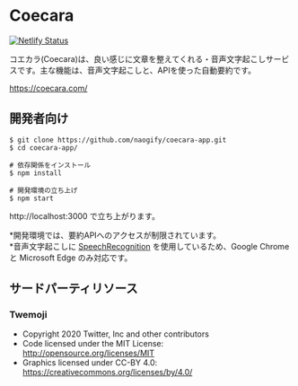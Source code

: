 # Coecara

[![Netlify Status](https://api.netlify.com/api/v1/badges/452ce801-4955-427a-873d-c16b768d7647/deploy-status)](https://app.netlify.com/sites/boring-benz-79b0d3/deploys)

コエカラ(Coecara)は、良い感じに文章を整えてくれる・音声文字起こしサービスです。主な機能は、音声文字起こしと、APIを使った自動要約です。

https://coecara.com/  


## 開発者向け


```
$ git clone https://github.com/naogify/coecara-app.git
$ cd coecara-app/

# 依存関係をインストール
$ npm install

# 開発環境の立ち上げ
$ npm start
```
http://localhost:3000 で立ち上がります。  


*開発環境では、要約APIへのアクセスが制限されています。  
*音声文字起こしに [SpeechRecognition](https://developer.mozilla.org/ja/docs/Web/API/SpeechRecognition) を使用しているため、Google Chrome と Microsoft Edge のみ対応です。

## サードパーティリソース

### Twemoji
- Copyright 2020 Twitter, Inc and other contributors
- Code licensed under the MIT License: http://opensource.org/licenses/MIT
- Graphics licensed under CC-BY 4.0: https://creativecommons.org/licenses/by/4.0/
